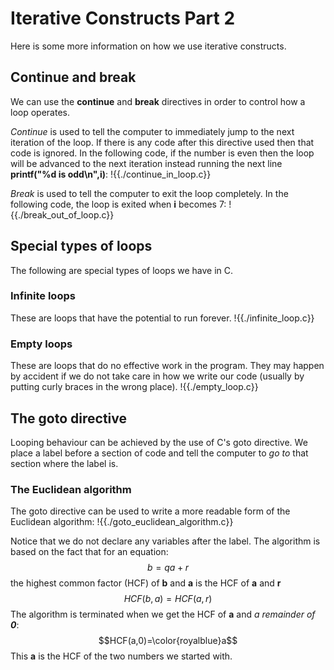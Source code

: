 # Iterative Constructs Part 2
Here is some more information on how we use iterative constructs.

## Continue and break
We can use the **continue** and **break** directives in order to control how a loop operates.

*Continue* is used to tell the computer to immediately jump to the next iteration of the loop.
If there is any code after this directive used then that code is ignored. In the following code,
if the number is even then the loop will be advanced to the next iteration instead running the next line
**printf("%d is odd\n",i)**:
!{{./continue_in_loop.c}}

*Break* is used to tell the computer to exit the loop completely. In the following code, the loop
is exited when **i** becomes 7:
!{{./break_out_of_loop.c}}

## Special types of loops
The following are special types of loops we have in C.

### Infinite loops
These are loops that have the potential to run forever.
!{{./infinite_loop.c}}

### Empty loops
These are loops that do no effective work in the program. They may happen by accident 
if we do not take care in how we write our code (usually by putting curly braces in
the wrong place).
!{{./empty_loop.c}}

## The goto directive
Looping behaviour can be achieved by the use of C's goto directive. We place a label
before a section of code and tell the computer to *go to* that section where the label is. 

### The Euclidean algorithm
The goto directive can be used to write a more readable form of the Euclidean algorithm:
!{{./goto_euclidean_algorithm.c}}

Notice that we do not declare any variables after the label. The algorithm is based on the fact that for an equation:
$$b=qa+r$$
the highest common factor (HCF) of **b** and **a** is the HCF of **a** and **r**
$$HCF(b,a)=HCF(a,r)$$
The algorithm is terminated when we get the HCF of **a** and *a remainder of **0***:
$$HCF(a,0)=\color{royalblue}a$$
This **a** is the HCF of the two numbers we started with.
